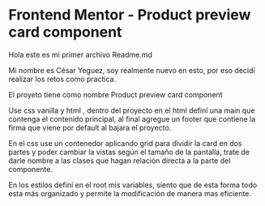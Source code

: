 # Frontend Mentor - Product preview card component
Hola este es mi primer archivo Readme.md

Mi nombre es César Yeguez, soy realmente nuevo en esto, por eso decidí realizar los retos como practica.

El proyeto tiene como nombre Product preview card component

Use css vanilla y html , dentro del proyecto en el html definí una main que contenga el contenido principal, al final agregue un footer que contiene la firma que viene por default al bajara el proyecto.

En el css use un contenedor aplicando grid para dividir la card en dos partes y poder cambiar la vistas según el tamaño de la pantalla, trate de darle nombre a las clases que hagan relación directa a la parte del componente.

En los estilos definí en el root mis variables, siento que de esta forma todo esta más organizado y permite la modificación de manera mas eficiente.


